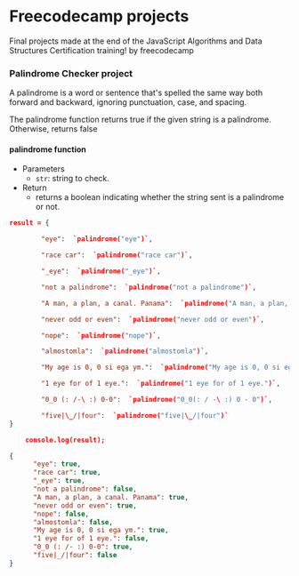 #  Freecodecamp projects

Final projects made at the end of the JavaScript Algorithms and Data Structures Certification training! by freecodecamp

### Palindrome Checker project

A palindrome is a word or sentence that's spelled the same way both forward and backward, ignoring punctuation, case, and spacing.

The palindrome function returns true if the given string is a palindrome. Otherwise, returns false

#### palindrome function

- Parameters 
	- `str`: string to check.
- Return
	- returns a boolean indicating whether the string sent is a palindrome or not.
  

```json
result = {

		"eye":  `palindrome("eye")`,

		"race car":  `palindrome("race car")`,

		"_eye":  `palindrome("_eye")`,

		"not a palindrome":  `palindrome("not a palindrome")`,

		"A man, a plan, a canal. Panama":  `palindrome("A man, a plan, a canal. Panama")`,

		"never odd or even":  `palindrome("never odd or even")`,

		"nope":  `palindrome("nope")`,

		"almostomla":  `palindrome("almostomla")`,

		"My age is 0, 0 si ega ym.":  `palindrome("My age is 0, 0 si ega ym.")`,

		"1 eye for of 1 eye.":  `palindrome("1 eye for of 1 eye.")`,

		"0_0 (: /-\ :) 0-0":  `palindrome("0_0(: / -\ :) 0 - 0")`,

		"five|\_/|four":  `palindrome("five|\_/|four")`
}

    console.log(result);

{
	  "eye": true,
	  "race car": true,
	  "_eye": true,
	  "not a palindrome": false,
	  "A man, a plan, a canal. Panama": true,
	  "never odd or even": true,
	  "nope": false,
	  "almostomla": false,
	  "My age is 0, 0 si ega ym.": true,
	  "1 eye for of 1 eye.": false,
	  "0_0 (: /- :) 0-0": true,
	  "five|_/|four": false
}
```
